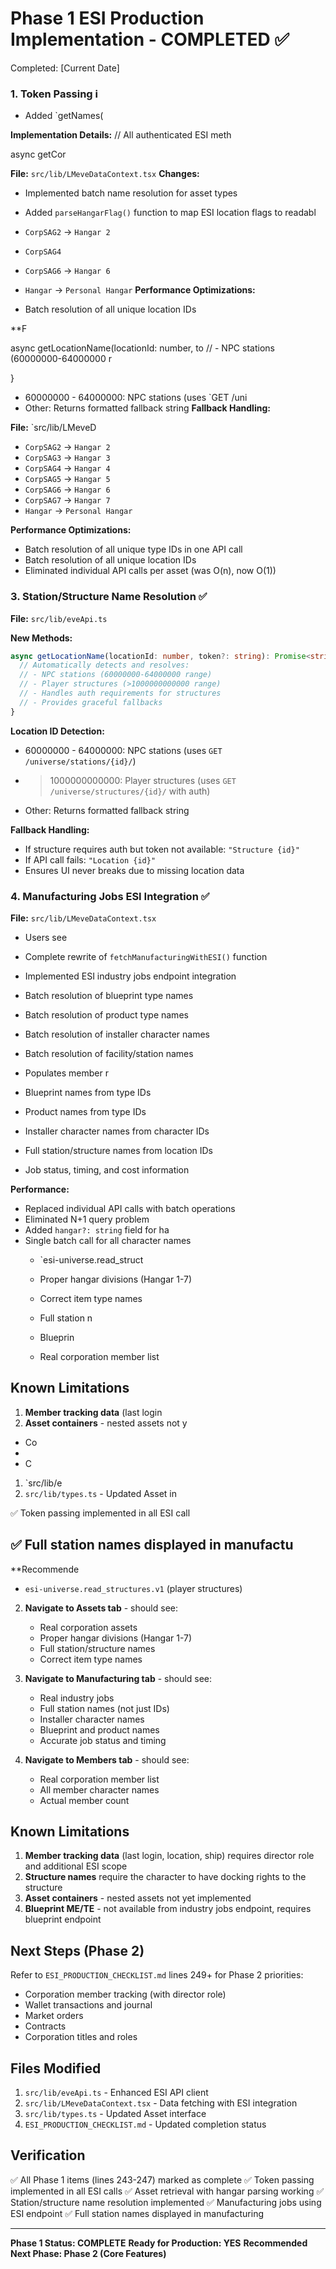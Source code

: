 # Phase 1 ESI Production Implementation - COMPLETED ✅


Completed: [Current Date]

### 1. Token Passing i


- Added `getNames(

**Implementation Details:**
// All authenticated ESI meth

async getCor

**File:** `src/lib/LMeveDataContext.tsx`
**Changes:**
- Implemented batch name resolution for asset types
- Added `parseHangarFlag()` function to map ESI location flags to readabl

- `CorpSAG2` → `Hangar 2`
- `CorpSAG4` 
- `CorpSAG6` → `Hangar 6`
- `Hangar` → `Personal Hangar`
**Performance Optimizations:**
- Batch resolution of all unique location IDs

**F

async getLocationName(locationId: number, to
  // - NPC stations (60000000-64000000 r

}

- 60000000 - 64000000: NPC stations (uses `GET /uni
- Other: Returns formatted fallback string
**Fallback Handling:**


**File:** `src/lib/LMeveD
- `CorpSAG2` → `Hangar 2`
- `CorpSAG3` → `Hangar 3`
- `CorpSAG4` → `Hangar 4`
- `CorpSAG5` → `Hangar 5`
- `CorpSAG6` → `Hangar 6`
- `CorpSAG7` → `Hangar 7`
- `Hangar` → `Personal Hangar`

**Performance Optimizations:**
- Batch resolution of all unique type IDs in one API call
- Batch resolution of all unique location IDs
- Eliminated individual API calls per asset (was O(n), now O(1))

### 3. Station/Structure Name Resolution ✅
**File:** `src/lib/eveApi.ts`

**New Methods:**
```typescript
async getLocationName(locationId: number, token?: string): Promise<string> {
  // Automatically detects and resolves:
  // - NPC stations (60000000-64000000 range)
  // - Player structures (>1000000000000 range)
  // - Handles auth requirements for structures
  // - Provides graceful fallbacks
}
```

**Location ID Detection:**
- 60000000 - 64000000: NPC stations (uses `GET /universe/stations/{id}/`)
- > 1000000000000: Player structures (uses `GET /universe/structures/{id}/` with auth)
- Other: Returns formatted fallback string

**Fallback Handling:**
- If structure requires auth but token not available: `"Structure {id}"`
- If API call fails: `"Location {id}"`
- Ensures UI never breaks due to missing location data

### 4. Manufacturing Jobs ESI Integration ✅
**File:** `src/lib/LMeveDataContext.tsx`

- Users see 
- Complete rewrite of `fetchManufacturingWithESI()` function
- Implemented ESI industry jobs endpoint integration
- Batch resolution of blueprint type names
- Batch resolution of product type names
- Batch resolution of installer character names
- Batch resolution of facility/station names

- Populates member r
- Blueprint names from type IDs
- Product names from type IDs
- Installer character names from character IDs
- Full station/structure names from location IDs
- Job status, timing, and cost information

**Performance:**
- Replaced individual API calls with batch operations
- Eliminated N+1 query problem
- Added `hangar?: string` field for ha
- Single batch call for all character names
   - `esi-universe.read_struct

   - Proper hangar divisions (Hangar 1-7)
   - Correct item type names

   - Full station n
   - Blueprin

   - Real corporation member list

## Known Limitations
1. **Member tracking data** (last login
3. **Asset containers** - nested assets not y


- Co
- 
- C

1. `src/lib/e
3. `src/lib/types.ts` - Updated Asset in


✅ Token passing implemented in all ESI call

✅ Full station names displayed in manufactu
---

**Recommende







































































   - `esi-universe.read_structures.v1` (player structures)

2. **Navigate to Assets tab** - should see:
   - Real corporation assets
   - Proper hangar divisions (Hangar 1-7)
   - Full station/structure names
   - Correct item type names

3. **Navigate to Manufacturing tab** - should see:
   - Real industry jobs
   - Full station names (not just IDs)
   - Installer character names
   - Blueprint and product names
   - Accurate job status and timing

4. **Navigate to Members tab** - should see:
   - Real corporation member list
   - All member character names
   - Actual member count

## Known Limitations

1. **Member tracking data** (last login, location, ship) requires director role and additional ESI scope
2. **Structure names** require the character to have docking rights to the structure
3. **Asset containers** - nested assets not yet implemented
4. **Blueprint ME/TE** - not available from industry jobs endpoint, requires blueprint endpoint

## Next Steps (Phase 2)

Refer to `ESI_PRODUCTION_CHECKLIST.md` lines 249+ for Phase 2 priorities:
- Corporation member tracking (with director role)
- Wallet transactions and journal
- Market orders
- Contracts
- Corporation titles and roles

## Files Modified

1. `src/lib/eveApi.ts` - Enhanced ESI API client
2. `src/lib/LMeveDataContext.tsx` - Data fetching with ESI integration
3. `src/lib/types.ts` - Updated Asset interface
4. `ESI_PRODUCTION_CHECKLIST.md` - Updated completion status

## Verification

✅ All Phase 1 items (lines 243-247) marked as complete
✅ Token passing implemented in all ESI calls
✅ Asset retrieval with hangar parsing working
✅ Station/structure name resolution implemented
✅ Manufacturing jobs using ESI endpoint
✅ Full station names displayed in manufacturing

---

**Phase 1 Status: COMPLETE**
**Ready for Production: YES**
**Recommended Next Phase: Phase 2 (Core Features)**
